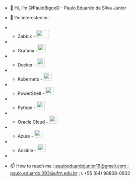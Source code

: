- 👋 Hi, I’m @PauloBigooD - Paulo Eduardo da Silva Junior
- 👀 I’m interested in : 
-  - Zabbix - <img src="[https://symbols.getvecta.com/stencil_104/0_zabbix.49c124379d.svg](https://assets.zabbix.com/img/logo/zabbix_logo_313x82.png)" width="40" height="25"/>
-  - Grafana  -<img src="https://cdn.icon-icons.com/icons2/2699/PNG/128/grafana_logo_icon_171048.png" width="25" height="25"/>
-  - Docker - <img src="https://cdn.worldvectorlogo.com/logos/docker.svg" width="25" height="25"/>
-  - Kubernets - <img src="https://symbols.getvecta.com/stencil_86/47_kubernetes-icon.0ceba07af6.svg" width="25" height="25"/>
-  - PowerShell - <img src="https://upload.wikimedia.org/wikipedia/commons/a/af/PowerShell_Core_6.0_icon.png" width="25" height="25"/>
-  - Python - <img src="https://cdn3.iconfinder.com/data/icons/logos-and-brands-adobe/512/267_Python-512.png" width="25" height="25"/>
-  - Oracle Cloud - <img src="https://cdn.icon-icons.com/icons2/2699/PNG/128/oracle_logo_icon_168918.png" width="25" height="25"/> 
-  - Azure - <img src="https://symbols.getvecta.com/stencil_88/78_microsoft-azure-icon.c087e0c8d0.svg" width="25" height="25"/> 
-  - Ansible - <img src="https://symbols.getvecta.com/stencil_73/122_ansible-icon.c76e065140.svg" width="25" height="25"/>  
-  

- 📫 How to reach me : pauloeduardojunior19@gmail.com ; paulo.eduardo.093@ufrn.edu.br ; 📞 +55 (84) 98808-0933

<!---
PauloBigooD/PauloBigooD is a ✨ special ✨ repository because its `README.md` (this file) appears on your GitHub profile.
You can click the Preview link to take a look at your changes.
--->
